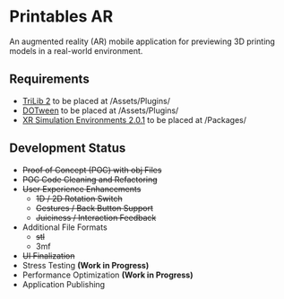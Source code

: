 # Printables AR

An augmented reality (AR) mobile application for previewing 3D printing models in a real-world environment.

## Requirements

- [TriLib 2](https://assetstore.unity.com/packages/tools/modeling/trilib-2-model-loading-package-157548) to be placed at /Assets/Plugins/
- [DOTween](https://dotween.demigiant.com/download.php) to be placed at /Assets/Plugins/
- [XR Simulation Environments 2.0.1](https://github.com/Unity-Technologies/com.unity.xr-content.xr-sim-environments/releases/download/2.0.1/com.unity.xr-content.xr-sim-environments-2.0.1.tgz) to be placed at /Packages/

## Development Status

- ~~Proof of Concept (POC) with obj Files~~
- ~~POC Code Cleaning and Refactoring~~
- ~~User Experience Enhancements~~
    - ~~1D / 2D Rotation Switch~~
    - ~~Gestures / Back Button Support~~
    - ~~Juiciness / Interaction Feedback~~
- Additional File Formats
    - ~~stl~~
    - 3mf
- ~~UI Finalization~~
- Stress Testing **(Work in Progress)**
- Performance Optimization **(Work in Progress)**
- Application Publishing
